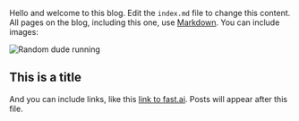 Hello and welcome to this blog. Edit the `index.md` file to change this content. All pages on the blog, including this one, use [Markdown](https://guides.github.com/features/mastering-markdown/). You can include images:

![Random dude running](https://encrypted-tbn0.gstatic.com/images?q=tbn%3AANd9GcSsMerjj8u5IpHO4dKJ4Z00TJcYDwSjJ44AAbxbqUv4iZYtWTLp)

## This is a title

And you can include links, like this [link to fast.ai](https://www.fast.ai). Posts will appear after this file. 
